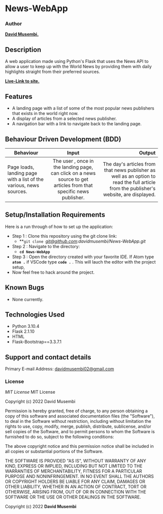 # News-WebApp

### Author
 **[David Musembi.](https://github.com/davidmusembi)**

## Description

A web application made using Python's Flask that uses the News API to allow a user to keep up with the World News by providing them with daily highlights straight from their preferred sources.

**[Live-Link to site.]()**
## Features
* A landing page with a list of some of the most popular news publishers that exists in the world right now.
* A display of articles from a selected news publisher.
* A navigation bar with a link to navigate back to the landing page.

## Behaviour Driven Development (BDD)
|Behaviour 	           |    Input 	                 |       Output          |
|----------------------------------------------|:-----------------------------------:|-----------------------------:|       
|    Page loads, landing page with a list of the various, news sources.    |    The user , once in the landing page, can click on a news source to get articles from that specific news publisher.    |    The day's articles from that news publisher as well as an option to read the full article from the publisher's website, are displayed.    |                       |


## Setup/Installation Requirements
Here is a run through of how to set up the application:
* Step 1 : Clone this repository using the git clone link:
  * **`git clone `*git@github.com:davidmusembi/News-WebApp.git*
* Step 2 : Navigate to the directory:
  * **`cd News-WebApp`**
* Step 3 : Open the directory created with your favorite IDE. If Atom type **`atom .`** if VSCode type **`code .`** . This will lauch the editor with the project setup,
* Now feel free to hack around the project.

## Known Bugs
* None currently.


## Technologies Used

- Python 3.10.4
- Flask 2.1.10
- HTML
- Flask-Bootstrap==3.3.7.1

## Support and contact details

Primary E-mail Address: davidmusembi02@gmail.com

### License
*MIT License* 
MIT License

Copyright (c) 2022 David Musembi

Permission is hereby granted, free of charge, to any person obtaining a copy
of this software and associated documentation files (the "Software"), to deal
in the Software without restriction, including without limitation the rights
to use, copy, modify, merge, publish, distribute, sublicense, and/or sell
copies of the Software, and to permit persons to whom the Software is
furnished to do so, subject to the following conditions:

The above copyright notice and this permission notice shall be included in all
copies or substantial portions of the Software.

THE SOFTWARE IS PROVIDED "AS IS", WITHOUT WARRANTY OF ANY KIND, EXPRESS OR
IMPLIED, INCLUDING BUT NOT LIMITED TO THE WARRANTIES OF MERCHANTABILITY,
FITNESS FOR A PARTICULAR PURPOSE AND NONINFRINGEMENT. IN NO EVENT SHALL THE
AUTHORS OR COPYRIGHT HOLDERS BE LIABLE FOR ANY CLAIM, DAMAGES OR OTHER
LIABILITY, WHETHER IN AN ACTION OF CONTRACT, TORT OR OTHERWISE, ARISING FROM,
OUT OF OR IN CONNECTION WITH THE SOFTWARE OR THE USE OR OTHER DEALINGS IN THE
SOFTWARE.

Copyright (c) 2022 **David Musembi**

